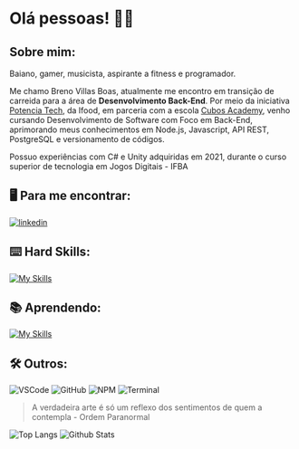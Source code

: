 # Olá pessoas! :raising_hand_man:

## Sobre mim: 

Baiano, gamer, musicista, aspirante a fitness e programador.

Me chamo Breno Villas Boas, atualmente me encontro em transição de carreida para a área de **Desenvolvimento Back-End**. Por meio da iniciativa [Potencia Tech](https://potenciatech.com.br/), da Ifood, em parceria com a escola [Cubos Academy](https://cubos.academy/), venho cursando Desenvolvimento de Software com Foco em Back-End, aprimorando meus conhecimentos em Node.js, Javascript, API REST, PostgreSQL e versionamento de códigos.

Possuo experiências com C# e Unity adquiridas em 2021, durante o curso superior de tecnologia em Jogos Digitais - IFBA

## :desktop_computer: Para me encontrar:
[![linkedin](https://img.shields.io/badge/LinkedIn-0077B5?style=for-the-badge&logo=linkedin&logoColor=white)](https://www.linkedin.com/in/breno-villas-boas)

## :keyboard: Hard Skills:

[![My Skills](https://skillicons.dev/icons?i=cs,git,js,nodejs,postgres,express,unity)](https://skillicons.dev)

## :books: Aprendendo:

[![My Skills](https://skillicons.dev/icons?i=mongodb,css,redux,react,tailwind,firebase,nextjs)](https://skillicons.dev)

## :hammer_and_wrench: Outros: 
![VSCode](https://img.shields.io/badge/VSCode-0078D4?style=for-the-badge&logo=visual%20studio%20code&logoColor=white)
![GitHub](https://img.shields.io/badge/GitHub-100000?style=for-the-badge&logo=github&logoColor=white)
![NPM](https://img.shields.io/badge/npm-CB3837?style=for-the-badge&logo=npm&logoColor=white)
![Terminal](https://img.shields.io/badge/windows%20terminal-4D4D4D?style=for-the-badge&logo=windows%20terminal&logoColor=white)


> ⁠A verdadeira arte é só um reflexo dos sentimentos de quem a contempla - Ordem Paranormal


![Top Langs](https://github-readme-stats.vercel.app/api/top-langs/?username=brenoww&theme=tokyonight&custom_title=Top%20%Linguagens)
![Github Stats](https://github-readme-stats-git-masterrstaa-rickstaa.vercel.app/api?username=brenoww&theme=tokyonight)

